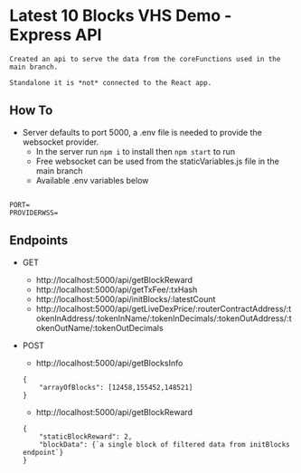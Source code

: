 # Latest 10 Blocks VHS Demo - Express API

`Created an api to serve the data from the coreFunctions used in the main branch.`

`Standalone it is *not* connected to the React app.`

## How To

- Server defaults to port 5000, a .env file is needed to provide the websocket provider.
    * In the server run ` npm i ` to install then ` npm start ` to run
    * Free websocket can be used from the staticVariables.js file in the main branch
    * Available .env variables below


```

PORT=
PROVIDERWSS=

```

## Endpoints

- GET
    * http://localhost:5000/api/getBlockReward 
    * http://localhost:5000/api/getTxFee/:txHash
    * http://localhost:5000/api/initBlocks/:latestCount
    * http://localhost:5000/api/getLiveDexPrice/:routerContractAddress/:tokenInAddress/:tokenInName/:tokenInDecimals/:tokenOutAddress/:tokenOutName/:tokenOutDecimals

- POST
    * http://localhost:5000/api/getBlocksInfo
    ```
    {
        "arrayOfBlocks": [12458,155452,148521]
    }   
    ```

    * http://localhost:5000/api/getBlockReward
    ```
    {
        "staticBlockReward": 2,
        "blockData": {`a single block of filtered data from initBlocks endpoint`}
    }
    ```

    

